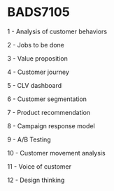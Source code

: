 # BADS7105

1 - Analysis of customer behaviors

2 - Jobs to be done

3 - Value proposition 

4 - Customer journey

5 - CLV dashboard

6 - Customer segmentation

7 - Product recommendation

8 - Campaign response model

9 - A/B Testing

10 - Customer movement analysis

11 - Voice of customer

12 - Design thinking
